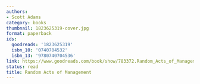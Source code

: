 ```yaml
---
authors:
- Scott Adams
category: books
thumbnail: 1823625319-cover.jpg
format: paperback
ids:
  goodreads: '1823625319'
  isbn_10: '0740704532'
  isbn_13: '9780740704536'
link: https://www.goodreads.com/book/show/783372.Random_Acts_of_Management
status: read
title: Random Acts of Management
---
```


